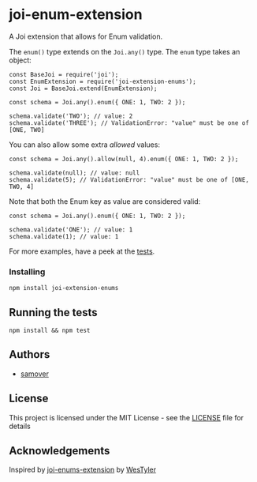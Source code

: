 # joi-enum-extension

A Joi extension that allows for Enum validation.

The `enum()` type extends on the `Joi.any()` type. The `enum` type takes an object:

```
const BaseJoi = require('joi');
const EnumExtension = require('joi-extension-enums');
const Joi = BaseJoi.extend(EnumExtension);

const schema = Joi.any().enum({ ONE: 1, TWO: 2 });

schema.validate('TWO'); // value: 2
schema.validate('THREE'); // ValidationError: "value" must be one of [ONE, TWO]
```

You can also allow some extra *allowed* values:

```
const schema = Joi.any().allow(null, 4).enum({ ONE: 1, TWO: 2 });

schema.validate(null); // value: null
schema.validate(5); // ValidationError: "value" must be one of [ONE, TWO, 4]
```

Note that both the Enum key as value are considered valid:
```
const schema = Joi.any().enum({ ONE: 1, TWO: 2 });

schema.validate('ONE'); // value: 1
schema.validate(1); // value: 1
```


For more examples, have a peek at the [tests](test/enum.test.js).

### Installing

`npm install joi-extension-enums`

## Running the tests

`npm install && npm test`

## Authors

* [samover](https://github.com/samover)

## License

This project is licensed under the MIT License - see the [LICENSE](LICENSE) file for details

## Acknowledgements

Inspired by [joi-enums-extension](https://github.com/westyler/joi-enums-extension) by [WesTyler](https://github.com/WesTyler)

